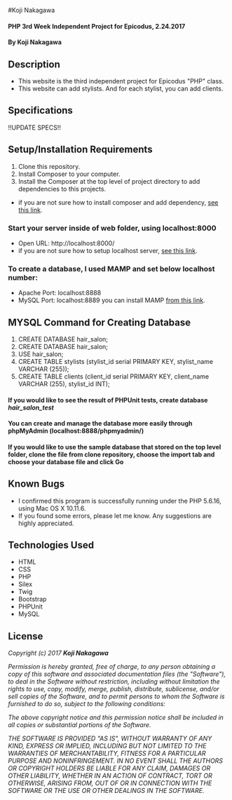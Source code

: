 #Koji Nakagawa

#### PHP 3rd Week Independent Project for Epicodus, 2.24.2017

#### By Koji Nakagawa

## Description
* This website is the third independent project for Epicodus "PHP" class.
* This website can add stylists. And for each stylist, you can add clients.

## Specifications


!!UPDATE SPECS!!



## Setup/Installation Requirements
1. Clone this repository.
2. Install Composer to your computer.
3. Install the Composer at the top level of project directory to add dependencies to this projects.
* if you are not sure how to install composer and add dependency, [see this link](https://www.learnhowtoprogram.com/php/object-oriented-php/composer).


### Start your server inside of web folder, using localhost:8000
* Open URL: http://localhost:8000/
* if you are not sure how to setup localhost server, [see this link](https://www.learnhowtoprogram.com/php/php-basics/meet-the-server).

### To create a database, I used MAMP and set below localhost number:
* Apache Port: localhost:8888
* MySQL Port: localhost:8889
you can install MAMP [from this link](https://www.mamp.info/en/).


## MYSQL Command for Creating Database
1. CREATE DATABASE hair_salon;
2. CREATE DATABASE hair_salon;
3. USE hair_salon;
4. CREATE TABLE stylists (stylist_id serial PRIMARY KEY, stylist_name VARCHAR (255));
5. CREATE TABLE clients (client_id serial PRIMARY KEY, client_name VARCHAR (255), stylist_id INT);

#### If you would like to see the result of PHPUnit tests, create database _hair_salon_test_
#### You can create and manage the database more easily through phpMyAdmin (localhost:8888/phpmyadmin/)

#### If you would like to use the sample database that stored on the top level folder, clone the file from clone repository, choose the import tab and choose your database file and click Go


## Known Bugs
* I confirmed this program is successfully running under the PHP 5.6.16, using Mac OS X 10.11.6.
* If you found some errors, please let me know. Any suggestions are highly appreciated.

## Technologies Used
* HTML
* CSS
* PHP
* Silex
* Twig
* Bootstrap
* PHPUnit
* MySQL

## License

_Copyright (c) 2017 **Koji Nakagawa**_

_Permission is hereby granted, free of charge, to any person obtaining a copy
of this software and associated documentation files (the "Software"), to deal
in the Software without restriction, including without limitation the rights
to use, copy, modify, merge, publish, distribute, sublicense, and/or sell
copies of the Software, and to permit persons to whom the Software is
furnished to do so, subject to the following conditions:_

_The above copyright notice and this permission notice shall be included in all
copies or substantial portions of the Software._

_THE SOFTWARE IS PROVIDED "AS IS", WITHOUT WARRANTY OF ANY KIND, EXPRESS OR
IMPLIED, INCLUDING BUT NOT LIMITED TO THE WARRANTIES OF MERCHANTABILITY,
FITNESS FOR A PARTICULAR PURPOSE AND NONINFRINGEMENT. IN NO EVENT SHALL THE
AUTHORS OR COPYRIGHT HOLDERS BE LIABLE FOR ANY CLAIM, DAMAGES OR OTHER
LIABILITY, WHETHER IN AN ACTION OF CONTRACT, TORT OR OTHERWISE, ARISING FROM,
OUT OF OR IN CONNECTION WITH THE SOFTWARE OR THE USE OR OTHER DEALINGS IN THE
SOFTWARE._
